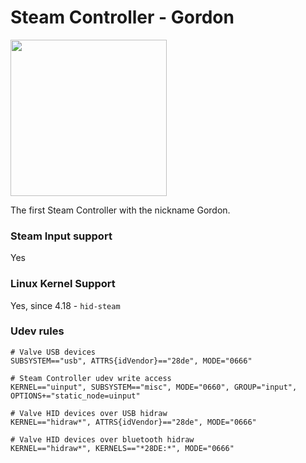 # Steam Controller - Gordon

<img src="../../../wiki_images/controllers/steam-controller-gordon.png" width="250">

The first Steam Controller with the nickname Gordon.

### Steam Input support
Yes

### Linux Kernel Support
Yes, since 4.18 - `hid-steam`

### Udev rules

```
# Valve USB devices
SUBSYSTEM=="usb", ATTRS{idVendor}=="28de", MODE="0666"

# Steam Controller udev write access
KERNEL=="uinput", SUBSYSTEM=="misc", MODE="0660", GROUP="input", OPTIONS+="static_node=uinput"

# Valve HID devices over USB hidraw
KERNEL=="hidraw*", ATTRS{idVendor}=="28de", MODE="0666"

# Valve HID devices over bluetooth hidraw
KERNEL=="hidraw*", KERNELS=="*28DE:*", MODE="0666"
```
